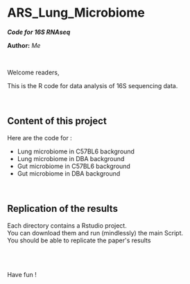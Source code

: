 # ARS_Lung_Microbiome


***Code for 16S RNAseq***

**Author:** *Me*

<br />

Welcome readers,

This is the R code for data analysis of 16S sequencing data.

 <br />

## Content of this project

Here are the code for :
- Lung microbiome in C57BL6 background
- Lung microbiome in DBA background
- Gut microbiome in C57BL6 background
- Gut microbiome in DBA background

 <br />

## Replication of the results

Each directory contains a Rstudio project. <br />
You can download them and run (mindlessly) the main Script. <br />
You should be able to replicate the paper's results <br />

<br />
<br />

Have fun !
